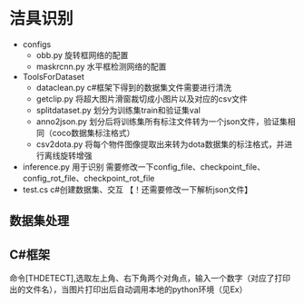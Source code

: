 # 洁具识别

- configs
  - obb.py 旋转框网络的配置
  - maskrcnn.py 水平框检测网络的配置
- ToolsForDataset
  - dataclean.py c#框架下得到的数据集文件需要进行清洗
  - getclip.py 将超大图片滑窗裁切成小图片以及对应的csv文件
  - splitdataset.py 划分为训练集train和验证集val
  - anno2json.py 划分后将训练集所有标注文件转为一个json文件，验证集相同（coco数据集标注格式）
  - csv2dota.py 将每个物件图像提取出来转为dota数据集的标注格式，并进行离线旋转增强
- inference.py 用于识别
    需要修改一下config_file、checkpoint_file、config_rot_file、checkpoint_rot_file
- test.cs c#创建数据集、交互 【！还需要修改一下解析json文件】

## 数据集处理

## C#框架

命令[THDETECT],选取左上角、右下角两个对角点，输入一个数字（对应了打印出的文件名），当图片打印出后自动调用本地的python环境（见Ex）
